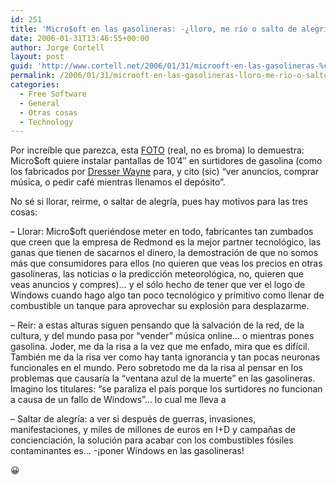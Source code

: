 ```yaml
---
id: 251
title: 'Micro$oft en las gasolineras: -¿lloro, me rí­o o salto de alegrí­a?'
date: 2006-01-31T13:46:55+00:00
author: Jorge Cortell
layout: post
guid: 'http://www.cortell.net/2006/01/31/microoft-en-las-gasolineras-%c2%bflloro-me-rio-o-salto-de-alegria/'
permalink: /2006/01/31/microoft-en-las-gasolineras-lloro-me-rio-o-salto-de-alegria/
categories:
  - Free Software
  - General
  - Otras cosas
  - Technology
---
```

Por increí­ble que parezca, esta [FOTO](http://gearlog.com/photos/gearlog/images/4023/original.aspx) (real, no es broma) lo demuestra: Micro$oft quiere instalar pantallas de 10&#8217;4&#8243; en surtidores de gasolina (como los fabricados por [Dresser Wayne](http://www.wayne.com/) para, y cito (sic) &#8220;ver anuncios, comprar música, o pedir café mientras llenamos el depósito&#8221;.

No sé si llorar, reirme, o saltar de alegrí­a, pues hay motivos para las tres cosas:

&#8211; Llorar: Micro$oft queriéndose meter en todo, fabricantes tan zumbados que creen que la empresa de Redmond es la mejor partner tecnológico, las ganas que tienen de sacarnos el dinero, la demostración de que no somos más que consumidores para ellos (no quieren que veas los precios en otras gasolineras, las noticias o la predicción meteorológica, no, quieren que veas anuncios y compres)&#8230; y el sólo hecho de tener que ver el logo de Windows cuando hago algo tan poco tecnológico y primitivo como llenar de combustible un tanque para aprovechar su explosión para desplazarme.

&#8211; Reir: a estas alturas siguen pensando que la salvación de la red, de la cultura, y del mundo pasa por &#8220;vender&#8221; música online&#8230; o mientras pones gasolina. Joder, me da la risa a la vez que me enfado, mira que es difí­cil. También me da la risa ver como hay tanta ignorancia y tan pocas neuronas funcionales en el mundo. Pero sobretodo me da la risa al pensar en los problemas que causarí­a la &#8220;ventana azul de la muerte&#8221; en las gasolineras. Imagino los titulares: &#8220;se paraliza el paí­s porque los surtidores no funcionan a causa de un fallo de Windows&#8221;&#8230; lo cual me lleva a

&#8211; Saltar de alegrí­a: a ver si después de guerras, invasiones, manifestaciones, y miles de millones de euros en I+D y campañas de concienciación, la solución para acabar con los combustibles fósiles contaminantes es&#8230; -¡poner Windows en las gasolineras!

😀